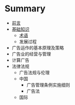 # Summary

* [前言](README.md)
* [基础知识](chapter1.md)
   * [术语](zhu_yu.md)
   * 发展过程
* 广告运作的基本原理及策略
* 广告业的经营与管理
* 计算广告
* 法律法规
   * 广告法规与伦理
   * 中国
       * 广告管理条例实施细则
       * 广告法
   * 国际

